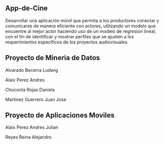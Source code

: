 ## App-de-Cine
Desarrollar una aplicación móvil que permita a los productores conectar y comunicarse de manera eficiente con actores, utilizando un modelo que encuentre al mejor actor haciendo uso de un modelo de regresion lineal, con el fin de identificar y mostrar perfiles que se ajusten a los requerimientos específicos de los proyectos audiovisuales.

## Proyecto de Mineria de Datos
Alvarado Becerra Ludwig

Alaix Perez Andres

Choconta Rojas Daniela

Martinez Guerrero Juan Jose

## Proyecto de Aplicaciones Moviles

Alaix Perez Andres Julian

Reyes Reina Alejandro


